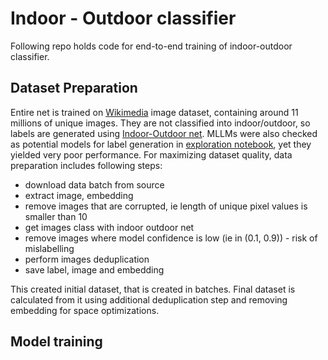 # Indoor - Outdoor classifier

Following repo holds code for end-to-end training of indoor-outdoor classifier.

## Dataset Preparation

Entire net is trained on [Wikimedia](https://huggingface.co/datasets/wikimedia/wit_base) image dataset, containing around 11 millions of unique images. They are not classified into indoor/outdoor, so labels are generated using [Indoor-Outdoor net](https://huggingface.co/prithivMLmods/IndoorOutdoorNet). MLLMs were also checked as potential models for label generation in [exploration notebook](test_models.ipynb), yet they yielded very poor performance. For maximizing dataset quality, data preparation includes following steps:

- download data batch from source
- extract image, embedding
- remove images that are corrupted, ie length of unique pixel values is smaller than 10
- get images class with indoor outdoor net
- remove images where model confidence is low (ie in (0.1, 0.9)) - risk of mislabelling
- perform images deduplication
- save label, image and embedding

This created initial dataset, that is created in batches. Final dataset is calculated from it using additional deduplication step and removing embedding for space optimizations.

## Model training
